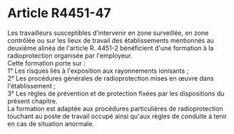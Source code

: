 # Article R4451-47

Les travailleurs susceptibles d'intervenir en zone surveillée, en zone contrôlée ou sur les lieux de travail des établissements mentionnés au deuxième alinéa de l'article R. 4451-2 bénéficient d'une formation à la radioprotection organisée par l'employeur.   
Cette formation porte sur :   
1° Les risques liés à l'exposition aux rayonnements ionisants ;   
2° Les procédures générales de radioprotection mises en œuvre dans l'établissement ;   
3° Les règles de prévention et de protection fixées par les dispositions du présent chapitre.   
La formation est adaptée aux procédures particulières de radioprotection touchant au poste de travail occupé ainsi qu'aux règles de conduite à tenir en cas de situation anormale.